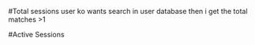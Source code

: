 #Total sessions
user ko wants search in user database then i get the total matches >1

#Active Sessions
